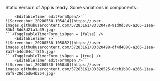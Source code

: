 Static Version of App is ready. Some variations in components : 

```<ToggleableTimerForm isOpen = {false} />
    <EditableTimer editFormOpen/>```
![Screenshot_20200530-105414](https://user-images.githubusercontent.com/57283161/83320478-91d0d380-a265-11ea-83b4-8dd8d21a1a39.jpg)
```<ToggleableTimerForm isOpen = {false} />
    <EditableTimer />```
![Screenshot_20200530-105852](https://user-images.githubusercontent.com/57283161/83320498-df4d4080-a265-11ea-8a17-b4dd04cff8f5.jpg)
```<ToggleableTimerForm isOpen = {true} />
    <EditableTimer editFormOpen />```
![Screenshot_20200530-105840](https://user-images.githubusercontent.com/57283161/83320525-0dcb1b80-a266-11ea-8af8-28dc6d64b254.jpg)
